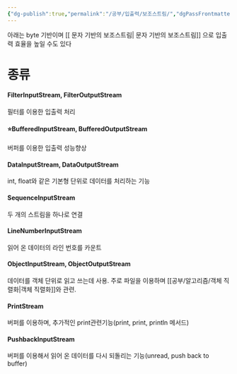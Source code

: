 ```yaml
---
{"dg-publish":true,"permalink":"/공부/입출력/보조스트림/","dgPassFrontmatter":true}
---
```


아래는  byte 기반이며
[[ 문자 기반의 보조스트림\| 문자 기반의 보조스트림]] 으로 입출력 효율을 높일 수도 있다
# 종류

#### FilterInputStream, FilterOutputStream
필터를 이용한 입출력 처리

#### ⭐BufferedInputStream, BufferedOutputStream
버퍼를 이용한 입출력 성능향상

#### DataInputStream, DataOutputStream
int, float와 같은 기본형 단위로 데이터를 처리하는 기능

#### SequenceInputStream
두 개의 스트림을 하나로 연결

#### LineNumberInputStream
읽어 온 데이터의 라인 번호를 카운트

#### ObjectInputStream, ObjectOutputStream
데이터를 객체 단위로 읽고 쓰는데 사용. 주로 파일을 이용하며 [[공부/알고리즘/객체 직렬화\|객체 직렬화]]와 관련.

#### PrintStream
버퍼를 이용하며, 추가적인 print관련기능(print, print, println 메서드)

#### PushbackInputStream
버퍼를 이용해서 읽어 온 데이터를 다시 되돌리는 기능(unread, push back to buffer)